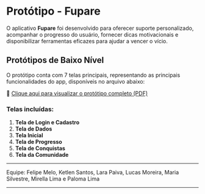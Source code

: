 # Protótipo - Fupare

O aplicativo **Fupare** foi desenvolvido para oferecer suporte personalizado, acompanhar o progresso do usuário, fornecer dicas motivacionais e disponibilizar ferramentas eficazes para ajudar a vencer o vício.

## Protótipos de Baixo Nível

O protótipo conta com 7 telas principais, representando as principais funcionalidades do app, disponíveis no arquivo abaixo:

📄 [Clique aqui para visualizar o protótipo completo (PDF)](https://github.com/ketlenrss/prototipo-fupare/blob/main/prototipo/prototipo-fupare%20(1).pdf)

### Telas incluídas:
1. **Tela de Login e Cadastro**
2. **Tela de Dados**
3. **Tela Inicial**
4. **Tela de Progresso**
5. **Tela de Conquistas**
6. **Tela da Comunidade**

---

Equipe: Felipe Melo, Ketlen Santos, Lara Paiva, Lucas Moreira, Maria Silvestre, Mirella Lima e Paloma Lima

---



